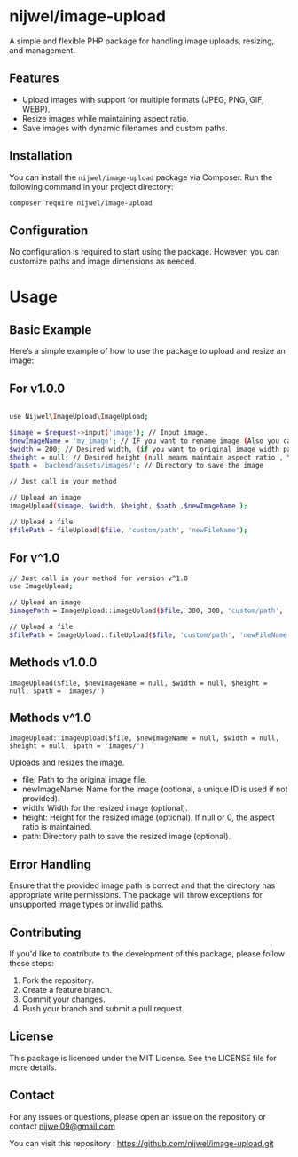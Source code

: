 
# nijwel/image-upload
A simple and flexible PHP package for handling image uploads, resizing, and management.

## Features

- Upload images with support for multiple formats (JPEG, PNG, GIF, WEBP).
- Resize images while maintaining aspect ratio.
- Save images with dynamic filenames and custom paths.

## Installation

You can install the `nijwel/image-upload` package via Composer. Run the following command in your project directory:

```bash
composer require nijwel/image-upload
```

## Configuration
No configuration is required to start using the package. However, you can customize paths and image dimensions as needed.

# Usage

## Basic Example

Here’s a simple example of how to use the package to upload and resize an image:

## For v1.0.0

```bash

use Nijwel\ImageUpload\ImageUpload;

$image = $request->input('image'); // Input image.
$newImageName = 'my_image'; // IF you want to rename image (Also you can send null value) .
$width = 200; // Desired width, (if you want to original image width pass value 0 or null).  
$height = null; // Desired height (null means maintain aspect ratio , You can handle manually)
$path = 'backend/assets/images/'; // Directory to save the image

// Just call in your method

// Upload an image
imageUpload($image, $width, $height, $path ,$newImageName );

// Upload a file
$filePath = fileUpload($file, 'custom/path', 'newFileName');

```

## For v^1.0
```bash
// Just call in your method for version v^1.0
use ImageUpload;

// Upload an image
$imagePath = ImageUpload::imageUpload($file, 300, 300, 'custom/path', 'newImageName');

// Upload a file
$filePath = ImageUpload::fileUpload($file, 'custom/path', 'newFileName');

```

## Methods v1.0.0
`imageUpload($file, $newImageName = null, $width = null, $height = null, $path = 'images/')`

## Methods v^1.0
`ImageUpload::imageUpload($file, $newImageName = null, $width = null, $height = null, $path = 'images/')`

Uploads and resizes the image.

- file: Path to the original image file.
- newImageName: Name for the image (optional, a unique ID is used if not provided).
- width: Width for the resized image (optional).
- height: Height for the resized image (optional). If null or 0, the aspect ratio is maintained.
- path: Directory path to save the resized image (optional).

## Error Handling
Ensure that the provided image path is correct and that the directory has appropriate write permissions. The package will throw exceptions for unsupported image types or invalid paths.

## Contributing

If you'd like to contribute to the development of this package, please follow these steps:

1. Fork the repository.
2. Create a feature branch.
3. Commit your changes.
4. Push your branch and submit a pull request.

## License
This package is licensed under the MIT License. See the LICENSE file for more details.

## Contact

For any issues or questions, please open an issue on the repository or contact nijwel09@gmail.com

You can visit this repository : https://github.com/nijwel/image-upload.git
